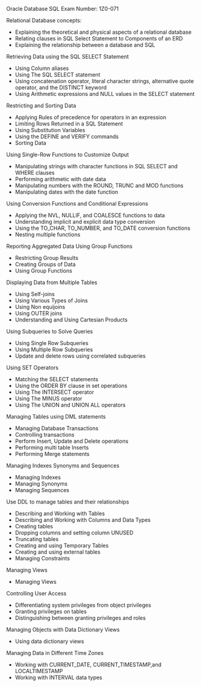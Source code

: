 Oracle Database SQL Exam Number: 1Z0-071

Relational Database concepts:
- Explaining the theoretical and physical aspects of a relational database
- Relating clauses in SQL Select Statement to Components of an ERD
- Explaining the relationship between a database and SQL

Retrieving Data using the SQL SELECT Statement
- Using Column aliases
- Using The SQL SELECT statement
- Using concatenation operator, literal character strings, alternative quote operator, and the DISTINCT keyword
- Using Arithmetic expressions and NULL values in the SELECT statement

Restricting and Sorting Data
- Applying Rules of precedence for operators in an expression
- Limiting Rows Returned in a SQL Statement
- Using Substitution Variables
- Using the DEFINE and VERIFY commands
- Sorting Data

Using Single-Row Functions to Customize Output
- Manipulating strings with character functions in SQL SELECT and WHERE clauses
- Performing arithmetic with date data
- Manipulating numbers with the ROUND, TRUNC and MOD functions
- Manipulating dates with the date function

Using Conversion Functions and Conditional Expressions
- Applying the NVL, NULLIF, and COALESCE functions to data
- Understanding implicit and explicit data type conversion
- Using the TO_CHAR, TO_NUMBER, and TO_DATE conversion functions
- Nesting multiple functions

Reporting Aggregated Data Using Group Functions
- Restricting Group Results
- Creating Groups of Data
- Using Group Functions

Displaying Data from Multiple Tables
- Using Self-joins
- Using Various Types of Joins
- Using Non equijoins
- Using OUTER joins
- Understanding and Using Cartesian Products

Using Subqueries to Solve Queries
- Using Single Row Subqueries
- Using Multiple Row Subqueries
- Update and delete rows using correlated subqueries

Using SET Operators
- Matching the SELECT statements
- Using the ORDER BY clause in set operations
- Using The INTERSECT operator
- Using The MINUS operator
- Using The UNION and UNION ALL operators

Managing Tables using DML statements
- Managing Database Transactions
- Controlling transactions
- Perform Insert, Update and Delete operations
- Performing multi table Inserts
- Performing Merge statements

Managing Indexes Synonyms and Sequences
- Managing Indexes
- Managing Synonyms
- Managing Sequences

Use DDL to manage tables and their relationships
- Describing and Working with Tables
- Describing and Working with Columns and Data Types
- Creating tables
- Dropping columns and setting column UNUSED
- Truncating tables
- Creating and using Temporary Tables
- Creating and using external tables
- Managing Constraints

Managing Views
- Managing Views

Controlling User Access
- Differentiating system privileges from object privileges
- Granting privileges on tables
- Distinguishing between granting privileges and roles

Managing Objects with Data Dictionary Views
- Using data dictionary views

Managing Data in Different Time Zones
- Working with CURRENT_DATE, CURRENT_TIMESTAMP,and LOCALTIMESTAMP
- Working with INTERVAL data types
